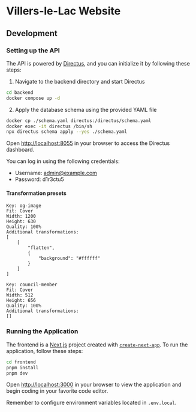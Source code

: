 # Villers-le-Lac Website

## Development

### Setting up the API

The API is powered by [Directus](https://directus.io/), and you can initialize it by following these steps:

1. Navigate to the backend directory and start Directus

```sh
cd backend
docker compose up -d
```

2. Apply the database schema using the provided YAML file

```sh
docker cp ./schema.yaml directus:/directus/schema.yaml
docker exec -it directus /bin/sh
npx directus schema apply --yes ./schema.yaml
```

Open [http://localhost:8055](http://localhost:8055) in your browser to access the Directus dashboard.

You can log in using the following credentials:

- Username: admin@example.com
- Password: d1r3ctu5

#### Transformation presets

```
Key: og-image
Fit: Cover
Width: 1200
Height: 630
Quality: 100%
Additional transformations:
[
    [
        "flatten",
        {
            "background": "#ffffff"
        }
    ]
]
```

```
Key: council-member
Fit: Cover
Width: 512
Height: 656
Quality: 100%
Additional transformations:
[]
```

### Running the Application

The frontend is a [Next.js](https://nextjs.org/) project created with [`create-next-app`](https://github.com/vercel/next.js/tree/canary/packages/create-next-app). To run the application, follow these steps:

```sh
cd frontend
pnpm install
pnpm dev
```

Open [http://localhost:3000](http://localhost:3000) in your browser to view the application and begin coding in your favorite code editor.

Remember to configure environment variables located in `.env.local`.
